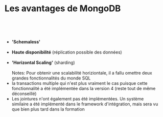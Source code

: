 <!-- .slide -->
# Les avantages de MongoDB
<br><br><br>

- <b>'Schemaless'</b><br><br>
- <b>Haute disponibilité</b> (réplication possible des données)<br><br>
- <b>'Horizontal Scaling'</b> (sharding)
<br><br>
Notes:
Pour obtenir une scalabilité horiziontale, il a fallu omettre deux grandes fonctionnalités du monde SQL
- la transactions multiple qui n'est plus vraiment le cas puisque cette fonctionnalité a été implémentée dans la version 4 (reste tout de même déconseillé)
- Les jointures n'ont également pas été implémentées. Un système similaire a été implémenté dans le framework d'intégration, mais sera vu que bien plus tard dans la formation
